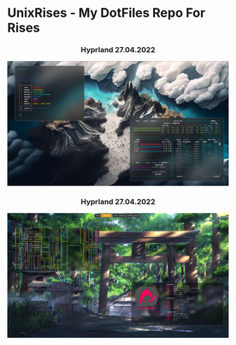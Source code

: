 # UnixRises - My DotFiles Repo For Rises

<h3 align="center"> Hyprland 27.04.2022 </h3>

![image](images/Hyprland_8-02-2023.png)


<h3 align="center"> Hyprland 27.04.2022 </h3>

![image](images/Hyprland_27-04-2022.png)
